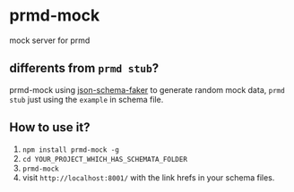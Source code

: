 # prmd-mock
mock server for prmd

## differents from `prmd stub`?

prmd-mock using [json-schema-faker](https://github.com/json-schema-faker/json-schema-faker) to generate random mock data, `prmd stub` just using the `example` in schema file.

## How to use it?

1. `npm install prmd-mock -g`
2. `cd YOUR_PROJECT_WHICH_HAS_SCHEMATA_FOLDER`
3. `prmd-mock`
4. visit `http://localhost:8001/` with the link hrefs in your schema files.
